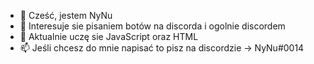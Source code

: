- 👋 Cześć, jestem NyNu
- 👀 Interesuje sie pisaniem botów na discorda i ogolnie discordem
- 🌱 Aktualnie uczę sie JavaScript oraz HTML
- 📫 Jeśli chcesz do mnie napisać to pisz na discordzie -> NyNu#0014

<!---
NyNu2137/NyNu2137 is a ✨ special ✨ repository because its `README.md` (this file) appears on your GitHub profile.
You can click the Preview link to take a look at your changes.
--->
